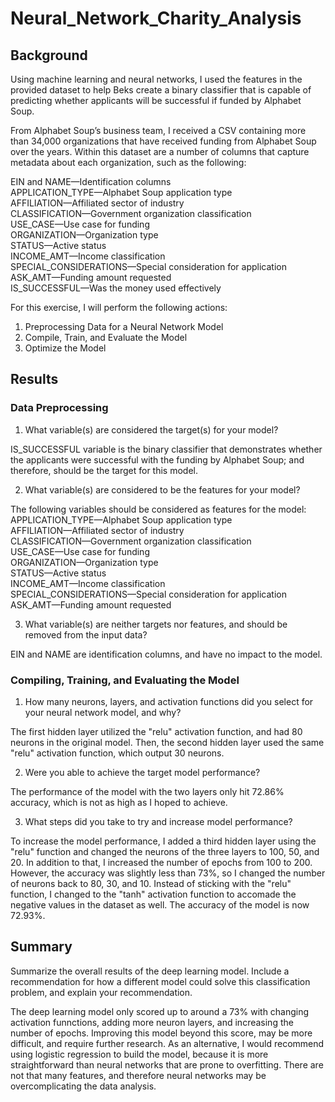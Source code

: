 # Neural_Network_Charity_Analysis
## Background
Using machine learning and neural networks, I used the features in the provided dataset to help Beks create a binary classifier that is capable of predicting whether applicants will be successful if funded by Alphabet Soup\.

From Alphabet Soup’s business team, I received a CSV containing more than 34,000 organizations that have received funding from Alphabet Soup over the years\. Within this dataset are a number of columns that capture metadata about each organization, such as the following\:

EIN and NAME—Identification columns\
APPLICATION_TYPE—Alphabet Soup application type\
AFFILIATION—Affiliated sector of industry\
CLASSIFICATION—Government organization classification\
USE_CASE—Use case for funding\
ORGANIZATION—Organization type\
STATUS—Active status\
INCOME_AMT—Income classification\
SPECIAL_CONSIDERATIONS—Special consideration for application\
ASK_AMT—Funding amount requested\
IS_SUCCESSFUL—Was the money used effectively

For this exercise, I will perform the following actions:
1. Preprocessing Data for a Neural Network Model
2. Compile, Train, and Evaluate the Model
3. Optimize the Model

## Results
### Data Preprocessing
1. What variable(s) are considered the target(s) for your model\?
  
IS_SUCCESSFUL variable is the binary classifier that demonstrates whether the applicants were successful with the funding by Alphabet Soup; and therefore, should be the target for this model\.

2. What variable(s) are considered to be the features for your model\?
  
The following variables should be considered as features for the model:
APPLICATION_TYPE—Alphabet Soup application type\
AFFILIATION—Affiliated sector of industry\
CLASSIFICATION—Government organization classification\
USE_CASE—Use case for funding\
ORGANIZATION—Organization type\
STATUS—Active status\
INCOME_AMT—Income classification\
SPECIAL_CONSIDERATIONS—Special consideration for application\
ASK_AMT—Funding amount requested

3. What variable(s) are neither targets nor features, and should be removed from the input data\?
  
EIN and NAME are identification columns, and have no impact to the model\. 

### Compiling, Training, and Evaluating the Model
1. How many neurons, layers, and activation functions did you select for your neural network model, and why\?
   
The first hidden layer utilized the "relu" activation function, and had 80 neurons in the original model\. Then, the second hidden layer used the same "relu" activation function, which output 30 neurons\.

2. Were you able to achieve the target model performance\?
  
The performance of the model with the two layers only hit 72.86% accuracy, which is not as high as I hoped to achieve\.

3. What steps did you take to try and increase model performance\?
  
To increase the model performance, I added a third hidden layer using the "relu" function and changed the neurons of the three layers to 100, 50, and 20\. In addition to that, I increased the number of epochs from 100 to 200\. However, the accuracy was slightly less than 73%, so I changed the number of neurons back to 80, 30, and 10\. Instead of sticking with the "relu" function, I changed to the "tanh" activation function to accomade the negative values in the dataset as well\. The accuracy of the model is now 72.93%\.

## Summary
Summarize the overall results of the deep learning model\. Include a recommendation for how a different model could solve this classification problem, and explain your recommendation\.
  
The deep learning model only scored up to around a 73% with changing activation funnctions, adding more neuron layers, and increasing the number of epochs\. Improving this model beyond this score, may be more difficult, and require further research\. As an alternative, I would recommend using logistic regression to build the model, because it is more straightforward than neural networks that are prone to overfitting\. There are not that many features, and therefore neural networks may be overcomplicating the data analysis\.
